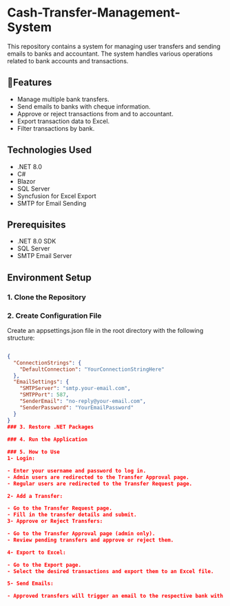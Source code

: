 # Cash-Transfer-Management-System
This repository contains a system for managing user transfers and sending emails to banks and accountant. The system handles various operations related to bank accounts and transactions.

## 🚀Features
- Manage multiple bank transfers.
- Send emails to banks with cheque information.
- Approve or reject transactions from and to accountant.
- Export transaction data to Excel.
- Filter transactions by bank.

## Technologies Used
- .NET 8.0
- C#
- Blazor
- SQL Server
- Syncfusion for Excel Export
- SMTP for Email Sending

## Prerequisites
- .NET 8.0 SDK
- SQL Server
- SMTP Email Server

## Environment Setup
### 1. Clone the Repository
### 2. Create Configuration File
Create an appsettings.json file in the root directory with the following structure:
```json

{
  "ConnectionStrings": {
    "DefaultConnection": "YourConnectionStringHere"
  },
  "EmailSettings": {
    "SMTPServer": "smtp.your-email.com",
    "SMTPPort": 587,
    "SenderEmail": "no-reply@your-email.com",
    "SenderPassword": "YourEmailPassword"
  }
}
### 3. Restore .NET Packages
 
### 4. Run the Application

### 5. How to Use
1- Login:

- Enter your username and password to log in.
- Admin users are redirected to the Transfer Approval page.
- Regular users are redirected to the Transfer Request page.

2- Add a Transfer:

- Go to the Transfer Request page.
- Fill in the transfer details and submit.
3- Approve or Reject Transfers:

- Go to the Transfer Approval page (admin only).
- Review pending transfers and approve or reject them.

4- Export to Excel:

- Go to the Export page.
- Select the desired transactions and export them to an Excel file.

5- Send Emails:

- Approved transfers will trigger an email to the respective bank with cheque details.
